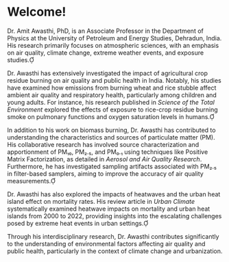 # Welcome!

Dr. Amit Awasthi, PhD, is an Associate Professor in the Department of Physics at the University of Petroleum and Energy Studies, Dehradun, India. His research primarily focuses on atmospheric sciences, with an emphasis on air quality, climate change, extreme weather events, and exposure studies.

Dr. Awasthi has extensively investigated the impact of agricultural crop residue burning on air quality and public health in India. Notably, his studies have examined how emissions from burning wheat and rice stubble affect ambient air quality and respiratory health, particularly among children and young adults. For instance, his research published in *Science of the Total Environment* explored the effects of exposure to rice-crop residue burning smoke on pulmonary functions and oxygen saturation levels in humans.

In addition to his work on biomass burning, Dr. Awasthi has contributed to understanding the characteristics and sources of particulate matter (PM). His collaborative research has involved source characterization and apportionment of PM₁₀, PM₂.₅, and PM₀.₁ using techniques like Positive Matrix Factorization, as detailed in *Aerosol and Air Quality Research*. Furthermore, he has investigated sampling artifacts associated with PM₂.₅ in filter-based samplers, aiming to improve the accuracy of air quality measurements.

Dr. Awasthi has also explored the impacts of heatwaves and the urban heat island effect on mortality rates. His review article in *Urban Climate* systematically examined heatwave impacts on mortality and urban heat islands from 2000 to 2022, providing insights into the escalating challenges posed by extreme heat events in urban settings.

Through his interdisciplinary research, Dr. Awasthi contributes significantly to the understanding of environmental factors affecting air quality and public health, particularly in the context of climate change and urbanization.